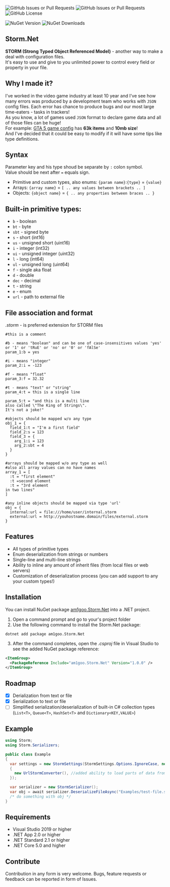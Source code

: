 ![GitHub Issues or Pull Requests](https://img.shields.io/github/issues/am1goo/Storm.Net)
![GitHub Issues or Pull Requests](https://img.shields.io/github/issues-pr/am1goo/Storm.Net)
![GitHub License](https://img.shields.io/github/license/am1goo/Storm.Net)

![NuGet Version](https://img.shields.io/nuget/v/am1goo.Storm.Net)
![NuGet Downloads](https://img.shields.io/nuget/dt/am1goo.Storm.Net)

## Storm.Net
**STORM (Strong Typed Object Referenced Model)** - another way to make a deal with configuration files. \
It's easy to use and give to you unlimited power to control every field or property in your file.

## Why I made it?
I've worked in the video game industry at least 10 year and I've see how many errors was produced by a development team who works with `JSON` config files. Each error has chance to produce bugs and our most large time-eaters - tasks in trackers! \
As you know, a lot of games used `JSON` format to declare game data and all of those files can be huge! \
For example: [GTA 5 game config](https://nee.lv/2021/02/28/How-I-cut-GTA-Online-loading-times-by-70/) has **63k items** and **10mb size**! \
And I've decided that it could be easy to modify if it will have some tips like type definitions.

## Syntax
Parameter key and his type shoud be separate by `:` colon symbol. \
Value should be next after `=` equals sign.

- Primitive and custom types, also enums: `{param name}`:`{type}` = `{value}`
- Arrays: `{array name}` = `[ .. any values between brackets .. ]`
- Objects: `{object name}` = `{ .. any properties between braces .. }`

## Built-in primitive types:
- `b` - boolean
- `bt` - byte
- `sbt` - signed byte
- `s` - short (int16)
- `us` - unsigned short (uint16)
- `i` - integer (int32)
- `ui` - unsigned integer (uint32)
- `l` - long (int64)
- `ul` - unsigned long (uint64)
- `f` - single aka float
- `d` - double
- `dec` - decimal
- `t` - string
- `e` - enum
- `url` - path to external file

## File association and format
*.storm* - is preferred extension for STORM files

```storm
#this is a comment

#b - means "boolean" and can be one of case-insensitives values 'yes' or '1' or 'tRuE' or 'no' or '0' or 'fAlSe'
param_1:b = yes

#i - means "integer"
param_2:i = -123

#f - means "float"
param_3:f = 32.32

#t - means "text" or "string"
param_4:t = this is a single line

param_5:t = "and this is a multi line
also called \"The King of Strings\".
It's not a joke!"

#objects should be mapped w/o any type
obj_1 = {
  field_1:t = "I'm a first field"
  field_2:s = 123
  field_3 = {
    arg_1:i = 123
    arg_2:sbt = 4
  }
}

#arrays should be mapped w/o any type as well
#also all array values can no have names
array_1 = [
  :t = "first element"
  :t =second element
  :t = "3rd element
in two lines"
]

#any inline objects should be mapped via type 'url'
obj = {
  internal:url = file:///home/user/internal.storm
  external:url = http://youhostname.domain/files/external.storm
}
```

## Features
- All types of primitive types
- Enum deserialization from strings or numbers
- Single-line and multi-line strings
- Ability to inline any amount of inherit files (from local files or web servers)
- Customization of deserialization process (you can add support to any your custom types!)

## Installation
You can install NuGet package [am1goo.Storm.Net](https://www.nuget.org/packages/am1goo.Storm.Net/) into a .NET project.
1. Open a command prompt and go to your's project folder
2. Use the following command to install the Storm.Net package:
```dotnetcli
dotnet add package am1goo.Storm.Net
```
3. After the command completes, open the *.csproj* file in Visual Studio to see the added NuGet package reference:
```xml
<ItemGroup>
  <PackageReference Include="am1goo.Storm.Net" Version="1.0.0" />
</ItemGroup>
```

## Roadmap
- [X] Derialization from text or file
- [X] Serialization to text or file
- [ ] Simplified serialization/deserialization of built-in C# collection types (`List<T>`, `Queue<T>`, `HashSet<T>` and `Dictionary<KEY,VALUE>`)
    
## Example
```csharp
using Storm;
using Storm.Serializers;

public class Example
{
  var settings = new StormSettings(StormSettings.Options.IgnoreCase, new List<IStormConverter>
  {
    new UrlStormConverter(), //added ability to load parts of data from other files
  });

  var serializer = new StormSerializer();
  var obj = await serializer.DeserializeFileAsync("Examples/test-file.storm", settings);
  /* do something with obj */
}
```

## Requirements
- Visual Studio 2019 or higher
- .NET App 2.0 or higher
- .NET Standard 2.1 or higher
- .NET Core 5.0 and higher

## Contribute
Contribution in any form is very welcome. Bugs, feature requests or feedback can be reported in form of Issues.
